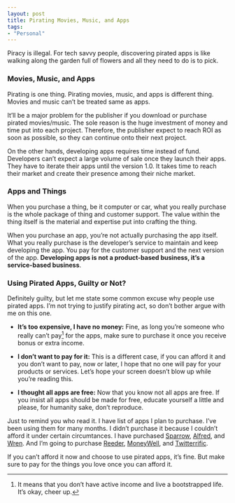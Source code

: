 ```yaml
---
layout: post
title: Pirating Movies, Music, and Apps
tags:
- "Personal"
---
```

Piracy is illegal. For tech savvy people, discovering pirated apps is like walking along the garden full of flowers and all they need to do is to pick.

### Movies, Music, and Apps

Pirating is one thing. Pirating movies, music, and apps is different thing. Movies and music can’t be treated same as apps.

<!--more-->

It’ll be a major problem for the publisher if you download or purchase pirated movies/music. The sole reason is the huge investment of money and time put into each project. Therefore, the publisher expect to reach ROI as soon as possible, so they can continue onto their next project.

On the other hands, developing apps requires time instead of fund. Developers can’t expect a large volume of sale once they launch their apps. They have to iterate their apps until the version 1.0. It takes time to reach their market and create their presence among their niche market.

### Apps and Things

When you purchase a thing, be it computer or car, what you really purchase is the whole package of thing and customer support. The value within the thing itself is the material and expertise put into crafting the thing.

When you purchase an app, you’re not actually purchasing the app itself. What you really purchase is the developer’s service to maintain and keep developing the app. You pay for the customer support and the next version of the app. **Developing apps is not a product-based business, it’s a service-based business**.

### Using Pirated Apps, Guilty or Not?

Definitely guilty, but let me state some common excuse why people use pirated apps. I’m not trying to justify pirating act, so don’t bother argue with me on this one.

- **It’s too expensive, I have no money:** Fine, as long you’re someone who really can’t pay[^1] for the apps, make sure to purchase it once you receive bonus or extra income.

- **I don’t want to pay for it:** This is a different case, if you  can afford it and you don’t want to pay, now or later, I hope that no one will pay for your products or services. Let’s hope your screen doesn’t blow up while you’re reading this.

- **I thought all apps are free:** Now that you know not all apps are free. If you insist all apps should be made for free, educate yourself a little and please, for humanity sake, don’t reproduce.

Just to remind you who read it. I have list of apps I plan to purchase. I’ve been using them for many months. I didn’t purchase it because I couldn’t afford it under certain circumtances. I have purchased [Sparrow][0276-001], [Alfred][0276-002], and [Wren][0276-003]. And I’m going to purchase [Reeder][0276-004], [MoneyWell][0276-005], and [Twitterrific][0276-006].

[0276-001]: https://itunes.apple.com/us/app/sparrow/id417250177?mt=12&uo=4&at=11ld6n&ct=sparrow+for+mac "Sparrow"
[0276-002]: https://itunes.apple.com/us/app/alfred/id405843582?mt=12&uo=4&at=11ld6n&ct=alfred "Alfred"
[0276-003]: https://itunes.apple.com/us/app/wren/id439545337?mt=12&uo=4&at=11ld6n&ct=wren "Wren"
[0276-004]: http://reederapp.com/ "reeder"
[0276-005]: https://itunes.apple.com/us/app/moneywell/id404246493?mt=12&uo=4&at=11ld6n&ct=moneywell+for+mac "MoneyWell"
[0276-006]: http://twitterrific.com/ "Twitterrific: Making Twitter Extra Terrific"

If you can’t afford it now and choose to use pirated apps, it’s fine. But make sure to pay for the things you love once you can afford it.

[^1]: It means that you don’t have active income and live a bootstrapped life. It’s okay, cheer up.
